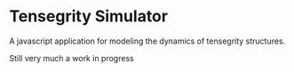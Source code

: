 # Tensegrity Simulator

A javascript application for modeling the dynamics of tensegrity structures. 

Still very much a work in progress
